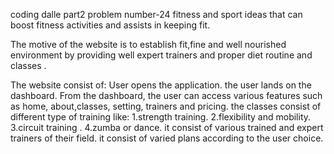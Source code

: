 coding dalle part2
problem number-24
fitness and sport
ideas that can boost fitness activities and assists in keeping fit.


The motive of the website is to establish fit,fine and well nourished environment by providing well expert trainers and proper diet routine and classes .

The website consist of:
User opens the application.
the user lands on the dashboard.
From the dashboard, the user can access various features such as home, about,classes, setting, trainers and pricing.
the classes consist of different type of training like:
1.strength training.
2.flexibility and mobility.
3.circuit training .
4.zumba or dance.
it consist of various trained and expert trainers of their field.
it consist of varied plans according to the user choice.



